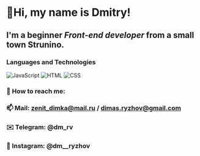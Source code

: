 # 👋Hi, my name is **Dmitry**!
## I'm a beginner *Front-end developer* from a small town Strunino.

### Languages and Technologies
![JavaScript](https://img.shields.io/badge/-JavaScript-090909?style=for-the-badge&logo=JavaScript)
![HTML](https://img.shields.io/badge/-HTML-090909?style=for-the-badge&logo=HTML)
![CSS](https://img.shields.io/badge/-CSS-090909?style=for-the-badge&logo=CSS)

### 📌 How to reach me:
### 📫 Mail: zenit_dimka@mail.ru / dimas.ryzhov@gmail.com 
### ✉️ Telegram: @dm_rv
### 📸 Instagram: @dm__ryzhov

